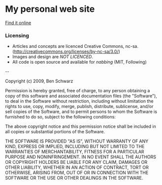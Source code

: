 # My personal web site

[Find it online](http://www.germanforblack.com)

### Licensing 
* Articles and concepts are licenced Creative Commons, nc-sa. (http://creativecommons.org/licenses/by-nc-sa/3.0/)
* Images and design are *NOT LICENCED*.
* All code is open source and available for _nabbing_ (MIT, Following)

--

Copyright (c) 2009, Ben Schwarz

Permission is hereby granted, free of charge, to any person
obtaining a copy of this software and associated documentation
files (the "Software"), to deal in the Software without
restriction, including without limitation the rights to use,
copy, modify, merge, publish, distribute, sublicense, and/or sell
copies of the Software, and to permit persons to whom the
Software is furnished to do so, subject to the following
conditions:

The above copyright notice and this permission notice shall be
included in all copies or substantial portions of the Software.

THE SOFTWARE IS PROVIDED "AS IS", WITHOUT WARRANTY OF ANY KIND,
EXPRESS OR IMPLIED, INCLUDING BUT NOT LIMITED TO THE WARRANTIES
OF MERCHANTABILITY, FITNESS FOR A PARTICULAR PURPOSE AND
NONINFRINGEMENT. IN NO EVENT SHALL THE AUTHORS OR COPYRIGHT
HOLDERS BE LIABLE FOR ANY CLAIM, DAMAGES OR OTHER LIABILITY,
WHETHER IN AN ACTION OF CONTRACT, TORT OR OTHERWISE, ARISING
FROM, OUT OF OR IN CONNECTION WITH THE SOFTWARE OR THE USE OR
OTHER DEALINGS IN THE SOFTWARE.

